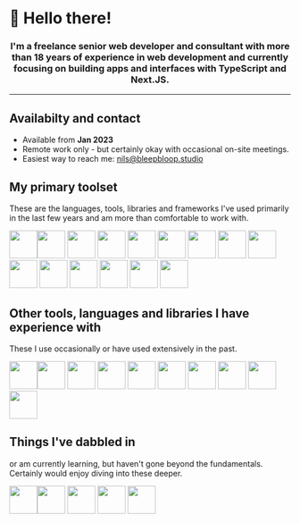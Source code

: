 # 👋 Hello there!

<h3 align="center">I'm a freelance senior web developer and consultant with more than 18 years of experience in web development and currently focusing on building apps and interfaces with TypeScript and Next.JS.</h3>

---

## Availabilty and contact

- Available from **Jan 2023**
- Remote work only - but certainly okay with occasional on-site meetings.
- Easiest way to reach me: nils@bleepbloop.studio


## My primary toolset

These are the languages, tools, libraries and frameworks I've used primarily in the last few years and am more than comfortable to work with.

<img src="https://cdn.jsdelivr.net/gh/devicons/devicon/icons/react/react-original-wordmark.svg" width="50" /><img src="https://cdn.jsdelivr.net/gh/devicons/devicon/icons/nextjs/nextjs-original.svg" width="50" />
<img src="https://cdn.jsdelivr.net/gh/devicons/devicon/icons/javascript/javascript-original.svg" width="50" />
<img src="https://cdn.jsdelivr.net/gh/devicons/devicon/icons/typescript/typescript-original.svg" width="50" />
<img src="https://cdn.jsdelivr.net/gh/devicons/devicon/icons/tailwindcss/tailwindcss-plain.svg" width="50" />
<img src="https://cdn.jsdelivr.net/gh/devicons/devicon/icons/html5/html5-original-wordmark.svg"  width="50" />
<img src="https://cdn.jsdelivr.net/gh/devicons/devicon/icons/css3/css3-plain-wordmark.svg" width="50" />
<img src="https://cdn.jsdelivr.net/gh/devicons/devicon/icons/vscode/vscode-original-wordmark.svg" width="50" />
<img src="https://cdn.jsdelivr.net/gh/devicons/devicon/icons/vim/vim-plain.svg" width="50" />
<img src="https://cdn.jsdelivr.net/gh/devicons/devicon/icons/bash/bash-original.svg" width="50" />
<img src="https://cdn.jsdelivr.net/gh/devicons/devicon/icons/jest/jest-plain.svg" width="50" />
<img src="https://cdn.jsdelivr.net/gh/devicons/devicon/icons/git/git-original.svg" width="50" />
<img src="https://cdn.jsdelivr.net/gh/devicons/devicon/icons/towergit/towergit-original.svg" width="50" />
<img src="https://cdn.jsdelivr.net/gh/devicons/devicon/icons/github/github-original-wordmark.svg" width="50" />
<img src="https://cdn.jsdelivr.net/gh/devicons/devicon/icons/apple/apple-original.svg" width="50" />


## Other tools, languages and libraries I have experience with

These I use occasionally or have used extensively in the past.

<img src="https://cdn.jsdelivr.net/gh/devicons/devicon/icons/gitlab/gitlab-original.svg" width="50" /><img src="https://cdn.jsdelivr.net/gh/devicons/devicon/icons/nodejs/nodejs-original-wordmark.svg" width="50" />
<img src="https://cdn.jsdelivr.net/gh/devicons/devicon/icons/figma/figma-original.svg" width="50" />
<img src="https://cdn.jsdelivr.net/gh/devicons/devicon/icons/processing/processing-original-wordmark.svg"  width="50"/>
<img src="https://cdn.jsdelivr.net/gh/devicons/devicon/icons/sass/sass-original.svg"  width="50"/>
<img src="https://cdn.jsdelivr.net/gh/devicons/devicon/icons/bitbucket/bitbucket-original-wordmark.svg"  width="50"/>
<img src="https://cdn.jsdelivr.net/gh/devicons/devicon/icons/d3js/d3js-original.svg" width="50" />
<img src="https://cdn.jsdelivr.net/gh/devicons/devicon/icons/eleventy/eleventy-original.svg" width="50" />
<img src="https://cdn.jsdelivr.net/gh/devicons/devicon/icons/docker/docker-plain.svg" width="50"  />
<img src="https://cdn.jsdelivr.net/gh/devicons/devicon/icons/lua/lua-original.svg" width="50" />

          
## Things I've dabbled in

or am currently learning, but haven't gone beyond the fundamentals. Certainly would enjoy diving into these deeper.

<img src="https://cdn.jsdelivr.net/gh/devicons/devicon/icons/denojs/denojs-original.svg" width="50" /><img src="https://cdn.jsdelivr.net/gh/devicons/devicon/icons/threejs/threejs-original-wordmark.svg" width="50" />
<img src="https://cdn.jsdelivr.net/gh/devicons/devicon/icons/rust/rust-plain.svg" width="50" />
<img src="https://cdn.jsdelivr.net/gh/devicons/devicon/icons/go/go-original-wordmark.svg" width="50" />
<img src="https://cdn.jsdelivr.net/gh/devicons/devicon/icons/haskell/haskell-plain.svg" width="50" />


